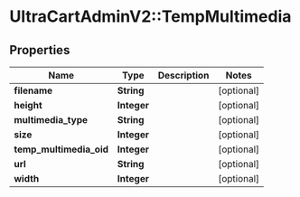 # UltraCartAdminV2::TempMultimedia

## Properties
Name | Type | Description | Notes
------------ | ------------- | ------------- | -------------
**filename** | **String** |  | [optional] 
**height** | **Integer** |  | [optional] 
**multimedia_type** | **String** |  | [optional] 
**size** | **Integer** |  | [optional] 
**temp_multimedia_oid** | **Integer** |  | [optional] 
**url** | **String** |  | [optional] 
**width** | **Integer** |  | [optional] 


